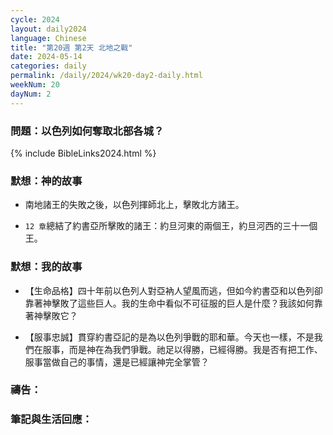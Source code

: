 ```yaml
---
cycle: 2024
layout: daily2024
language: Chinese
title: "第20週 第2天 北地之戰"
date: 2024-05-14
categories: daily
permalink: /daily/2024/wk20-day2-daily.html
weekNum: 20
dayNum: 2
---
```


### 問題：以色列如何奪取北部各城？

{% include BibleLinks2024.html %}

### 默想：神的故事 
+ 南地諸王的失敗之後，以色列揮師北上，擊敗北方諸王。

+ `12 章`總結了約書亞所擊敗的諸王：約旦河東的兩個王，約旦河西的三十一個王。

### 默想：我的故事 
+ 【生命品格】四十年前以色列人對亞衲人望風而逃，但如今約書亞和以色列卻靠著神擊敗了這些巨人。我的生命中看似不可征服的巨人是什麼？我該如何靠著神擊敗它？

+ 【服事忠誠】貫穿約書亞記的是為以色列爭戰的耶和華。今天也一樣，不是我們在服事，而是神在為我們爭戰。祂足以得勝，已經得勝。我是否有把工作、服事當做自己的事情，還是已經讓神完全掌管？

### 禱告：

### 筆記與生活回應：
